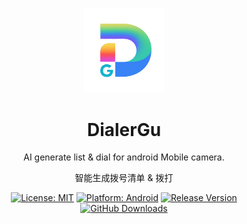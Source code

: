 <p align="center">
  <img src="dg.png" alt="应用Logo" width="128"/>
</p>

<h1 align="center">DialerGu</h1>

<p align="center">
  AI generate list & dial for android Mobile camera.
</p>
<p align="center">
  智能生成拨号清单 & 拨打
</p>


<p align="center">
    <a href="LICENSE"><img src="https://img.shields.io/badge/License-MIT-yellow.svg" alt="License: MIT"></a>
    <a href="#"><img src="https://img.shields.io/badge/Android-11.0%2B-green.svg" alt="Platform: Android"></a>
    <a href="https://github.com/guyong2015/DialerGu"><img src="https://img.shields.io/github/v/release/your-username/your-repo" alt="Release Version"></a>
    <a href="https://github.com/guyong2015/DialerGu"><img src="https://img.shields.io/github/downloads/your-username/your-repo/total" alt="GitHub Downloads"></a>
</p>
